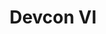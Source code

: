 ﻿---
number: 6
title: Devcon VI
description: Devcon VI was originally slated for October 2020 but was postponed due to the pandemic. Now that restrictions have lifted, we couldn't be more excited to announce that Devcon is finally coming to Bogota in 2022!
location: 'Bogota, Colombia'
startDate: 2022-10-11
endDate: 2022-10-14
image_1: ../../../static/assets/uploads/editions/devcon-6_1.png
image_2: ../../../static/assets/uploads/editions/devcon-6_2.png
image_3: ../../../static/assets/uploads/editions/devcon-6_3.png
image_title: ../../../static/assets/uploads/editions/devcon-6_title.png
urls:
  - title: Playlist
    url: /archive/playlists/devcon-6/
---
